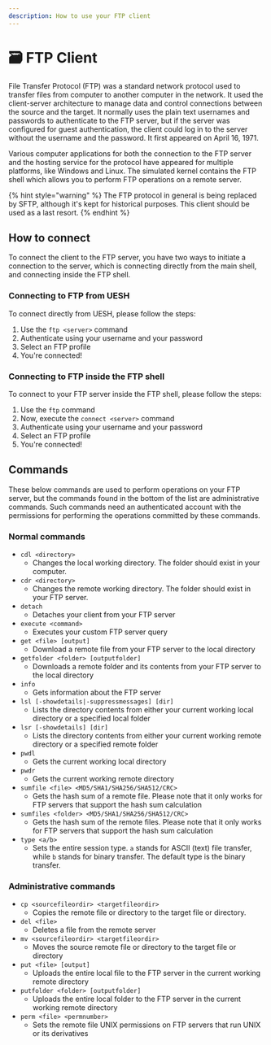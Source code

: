 ```yaml
---
description: How to use your FTP client
---
```


# 🗃 FTP Client

File Transfer Protocol (FTP) was a standard network protocol used to transfer files from computer to another computer in the network. It used the client-server architecture to manage data and control connections between the source and the target. It normally uses the plain text usernames and passwords to authenticate to the FTP server, but if the server was configured for guest authentication, the client could log in to the server without the username and the password. It first appeared on April 16, 1971.

Various computer applications for both the connection to the FTP server and the hosting service for the protocol have appeared for multiple platforms, like Windows and Linux. The simulated kernel contains the FTP shell which allows you to perform FTP operations on a remote server.

{% hint style="warning" %}
The FTP protocol in general is being replaced by SFTP, although it's kept for historical purposes. This client should be used as a last resort.
{% endhint %}

## How to connect

To connect the client to the FTP server, you have two ways to initiate a connection to the server, which is connecting directly from the main shell, and connecting inside the FTP shell.

### Connecting to FTP from UESH

To connect directly from UESH, please follow the steps:

1. Use the `ftp <server>` command
2. Authenticate using your username and your password
3. Select an FTP profile
4. You're connected!

### Connecting to FTP inside the FTP shell

To connect to your FTP server inside the FTP shell, please follow the steps:

1. Use the `ftp` command
2. Now, execute the `connect <server>` command
3. Authenticate using your username and your password
4. Select an FTP profile
5. You're connected!

## Commands

These below commands are used to perform operations on your FTP server, but the commands found in the bottom of the list are administrative commands. Such commands need an authenticated account with the permissions for performing the operations committed by these commands.

### Normal commands

* `cdl <directory>`
  * Changes the local working directory. The folder should exist in your computer.
* `cdr <directory>`
  * Changes the remote working directory. The folder should exist in your FTP server.
* `detach`
  * Detaches your client from your FTP server
* `execute <command>`
  * Executes your custom FTP server query
* `get <file> [output]`
  * Download a remote file from your FTP server to the local directory
* `getfolder <folder> [outputfolder]`
  * Downloads a remote folder and its contents from your FTP server to the local directory
* `info`
  * Gets information about the FTP server
* `lsl [-showdetails|-suppressmessages] [dir]`
  * Lists the directory contents from either your current working local directory or a specified local folder
* `lsr [-showdetails] [dir]`
  * Lists the directory contents from either your current working remote directory or a specified remote folder
* `pwdl`
  * Gets the current working local directory
* `pwdr`
  * Gets the current working remote directory
* `sumfile <file> <MD5/SHA1/SHA256/SHA512/CRC>`
  * Gets the hash sum of a remote file. Please note that it only works for FTP servers that support the hash sum calculation
* `sumfiles <folder> <MD5/SHA1/SHA256/SHA512/CRC>`
  * Gets the hash sum of the remote files. Please note that it only works for FTP servers that support the hash sum calculation
* `type <a/b>`
  * Sets the entire session type. `a` stands for ASCII (text) file transfer, while `b` stands for binary transfer. The default type is the binary transfer.

### Administrative commands

* `cp <sourcefileordir> <targetfileordir>`
  * Copies the remote file or directory to the target file or directory.
* `del <file>`
  * Deletes a file from the remote server
* `mv <sourcefileordir> <targetfileordir>`
  * Moves the source remote file or directory to the target file or directory
* `put <file> [output]`
  * Uploads the entire local file to the FTP server in the current working remote directory
* `putfolder <folder> [outputfolder]`
  * Uploads the entire local folder to the FTP server in the current working remote directory
* `perm <file> <permnumber>`
  * Sets the remote file UNIX permissions on FTP servers that run UNIX or its derivatives
